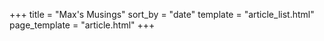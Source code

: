 +++
title = "Max's Musings"
sort_by = "date"
template = "article_list.html"
page_template = "article.html"
+++
